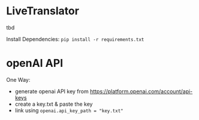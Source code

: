 # LiveTranslator
tbd

Install Dependencies: `pip install -r requirements.txt`

# openAI API
One Way:
- generate openai API key from https://platform.openai.com/account/api-keys
- create a key.txt & paste the key
- link using `openai.api_key_path = "key.txt"`
